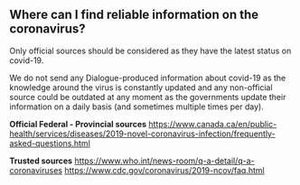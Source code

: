 ## Where can I find reliable information on the coronavirus?

Only official sources should be considered as they have the latest status on covid-19.

We do not send any Dialogue-produced information about covid-19 as the knowledge around the virus is constantly updated and any non-official source could be outdated at any moment as the governments update their information on a daily basis (and sometimes multiple times per day).

**Official Federal - Provincial sources**
https://www.canada.ca/en/public-health/services/diseases/2019-novel-coronavirus-infection/frequently-asked-questions.html

**Trusted sources**
https://www.who.int/news-room/q-a-detail/q-a-coronaviruses
https://www.cdc.gov/coronavirus/2019-ncov/faq.html
